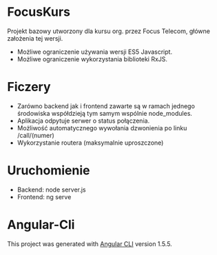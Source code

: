 # FocusKurs
Projekt bazowy utworzony dla kursu org. przez Focus Telecom, główne założenia tej wersji.
* Możliwe ograniczenie używania wersji ES5 Javascript.
* Możliwe ograniczenie wykorzystania biblioteki RxJS.

# Ficzery
* Zarówno backend jak i frontend zawarte są w ramach jednego środowiska współdzieją tym samym wspólnie node_modules.
* Aplikacja odpytuje serwer o status połączenia.
* Możliwość automatycznego wywołania dzwonienia po linku /call/(numer)
* Wykorzystanie routera (maksymalnie uproszczone)

# Uruchomienie
* Backend: node server.js
* Frontend: ng serve


# Angular-Cli
This project was generated with [Angular CLI](https://github.com/angular/angular-cli) version 1.5.5.

